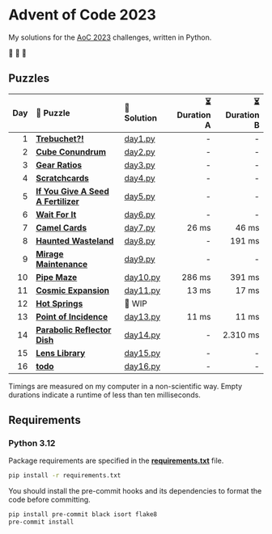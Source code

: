 # Advent of Code 2023

My solutions for the [AoC 2023](https://adventofcode.com/2023) challenges, written in Python.

🎄 🎄 🎄

## Puzzles

| Day | 🧩 Puzzle                                                                  | 🐍 Solution              | ⏳ Duration A | ⏳ Duration B |
| --: | :------------------------------------------------------------------------- | :----------------------- | ------------: | ------------: |
|   1 | **[Trebuchet?!](https://adventofcode.com/2023/day/1)**                     | [day1.py](src/day1.py)   |             - |             - |
|   2 | **[Cube Conundrum](https://adventofcode.com/2023/day/2)**                  | [day2.py](src/day2.py)   |             - |             - |
|   3 | **[Gear Ratios](https://adventofcode.com/2023/day/3)**                     | [day3.py](src/day3.py)   |             - |             - |
|   4 | **[Scratchcards](https://adventofcode.com/2023/day/4)**                    | [day4.py](src/day4.py)   |             - |             - |
|   5 | **[If You Give A Seed A Fertilizer](https://adventofcode.com/2023/day/5)** | [day5.py](src/day5.py)   |             - |             - |
|   6 | **[Wait For It](https://adventofcode.com/2023/day/6)**                     | [day6.py](src/day6.py)   |             - |             - |
|   7 | **[Camel Cards](https://adventofcode.com/2023/day/7)**                     | [day7.py](src/day7.py)   |         26 ms |         46 ms |
|   8 | **[Haunted Wasteland](https://adventofcode.com/2023/day/8)**               | [day8.py](src/day8.py)   |             - |        191 ms |
|   9 | **[Mirage Maintenance](https://adventofcode.com/2023/day/9)**              | [day9.py](src/day9.py)   |             - |             - |
|  10 | **[Pipe Maze](https://adventofcode.com/2023/day/10)**                      | [day10.py](src/day10.py) |        286 ms |        391 ms |
|  11 | **[Cosmic Expansion](https://adventofcode.com/2023/day/11)**               | [day11.py](src/day11.py) |         13 ms |         17 ms |
|  12 | **[Hot Springs](https://adventofcode.com/2023/day/12)**                    | 🚧 WIP                   |               |               |
|  13 | **[Point of Incidence](https://adventofcode.com/2023/day/13)**             | [day13.py](src/day13.py) |         11 ms |         11 ms |
|  14 | **[Parabolic Reflector Dish](https://adventofcode.com/2023/day/14)**       | [day14.py](src/day14.py) |             - |      2.310 ms |
|  15 | **[Lens Library](https://adventofcode.com/2023/day/15)**                   | [day15.py](src/day15.py) |             - |             - |
|  16 | **[todo](https://adventofcode.com/2023/day/16)**                           | [day16.py](src/day16.py) |             - |             - |

Timings are measured on my computer in a non-scientific way.
Empty durations indicate a runtime of less than ten milliseconds.

## Requirements

### Python 3.12

Package requirements are specified in the **[requirements.txt](requirements.txt)** file.

```sh
pip install -r requirements.txt
```

You should install the pre-commit hooks and its dependencies to format the code before committing.

```sh
pip install pre-commit black isort flake8
pre-commit install
```

